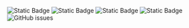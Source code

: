 ![Static Badge](https://img.shields.io/badge/blacklists-60-000000) ![Static Badge](https://img.shields.io/badge/blacklisted-2714697-cc0000) ![Static Badge](https://img.shields.io/badge/whitelisted-2242-00CC00) ![Static Badge](https://img.shields.io/badge/streaming_blacklist-28106-000000) ![GitHub issues](https://img.shields.io/github/issues/fabriziosalmi/blacklists)
